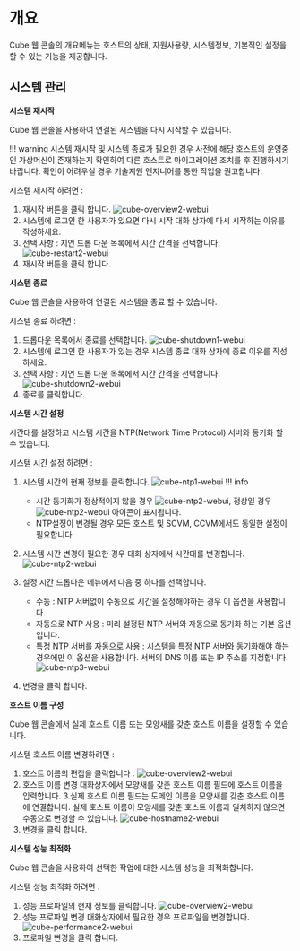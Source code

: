 # 개요
Cube 웹 콘솔의 개요메뉴는 호스트의 상태, 자원사용량, 시스템정보, 기본적인 설정을 할 수 있는 기능을 제공합니다.

## 시스템 관리

**시스템 재시작**

Cube 웹 콘솔을 사용하여 연결된 시스템을 다시 시작할 수 있습니다.

!!! warning
    시스템 재시작 및 시스템 종료가 필요한 경우 사전에 해당 호스트의 운영중인 가상머신이 존재하는지 확인하여 다른 호스트로 마이그레이션 조치를 후 진행하시기 바랍니다.
    확인이 어려우실 경우 기술지원 엔지니어를 통한 작업을 권고합니다.

시스템 재시작 하려면 : 

1. 재시작 버튼을 클릭 합니다.
![cube-overview2-webui](../../assets/images/cube_overview_webUI.png)
2. 시스템에 로그인 한 사용자가 있으면 다시 시작 대화 상자에 다시 시작하는 이유를 작성하세요.
3. 선택 사항 : 지연 드롭 다운 목록에서 시간 간격을 선택합니다.
![cube-restart2-webui](../../assets/images/cube_restart2_webUI.png)
4. 재시작 버튼을 클릭 합니다.


**시스템 종료**

Cube 웹 콘솔을 사용하여 연결된 시스템을 종료 할 수 있습니다.

시스템 종료 하려면 : 

1. 드롭다운 목록에서 종료를 선택합니다.
![cube-shutdown1-webui](../../assets/images/cube_overview2_webUI.png)
2. 시스템에 로그인 한 사용자가 있는 경우 시스템 종료 대화 상자에 종료 이유를 작성하세요.
3. 선택 사항 : 지연 드롭 다운 목록에서 시간 간격을 선택합니다.
![cube-shutdown2-webui](../../assets/images/cube_shutdown2_webUI.png)
4. 종료를 클릭합니다.


**시스템 시간 설정**

시간대를 설정하고 시스템 시간을 NTP(Network Time Protocol) 서버와 동기화 할 수 있습니다.

시스템 시간 설정 하려면 : 

1. 시스템 시간의 현재 정보를 클릭합니다.
![cube-ntp1-webui](../../assets/images/cube_overview_webUI.png)
!!! info
    * 시간 동기화가 정상적이지 않을 경우 ![cube-ntp2-webui](../../assets/images/cube_ntp4_webUI.png), 정상일 경우 ![cube-ntp2-webui](../../assets/images/cube_ntp5_webUI.png) 아이콘이 표시됩니다.
    * NTP설정이 변경될 경우 모든 호스트 및 SCVM, CCVM에서도 동일한 설정이 필요합니다.

2. 시스템 시간 변경이 필요한 경우 대화 상자에서 시간대를 변경합니다.
![cube-ntp2-webui](../../assets/images/cube_ntp2_webUI.png)
3. 설정 시간 드롭다운 메뉴에서 다음 중 하나를 선택합니다.
    * 수동 : NTP 서버없이 수동으로 시간을 설정해야하는 경우 이 옵션을 사용합니다.
    * 자동으로 NTP 사용 : 미리 설정된 NTP 서버와 자동으로 동기화 하는 기본 옵션입니다.
    * 특정 NTP 서버를 자동으로 사용 : 시스템을 특정 NTP 서버와 동기화해야 하는 경우에만 이 옵션을 사용합니다. 서버의 DNS 이름 또는 IP 주소를 지정합니다.
![cube-ntp3-webui](../../assets/images/cube_ntp3_webUI.png)
4. 변경을 클릭 합니다.


**호스트 이름 구성**

Cube 웹 콘솔에서 실제 호스트 이름 또는 모양새를 갖춘 호스트 이름을 설정할 수 있습니다.

시스템 호스트 이름 변경하려면 : 

1. 호스트 이름의 편집을 클릭합니다 .
![cube-overview2-webui](../../assets/images/cube_overview_webUI.png)
2. 호스트 이름 변경 대화상자에서 모양새를 갖춘 호스트 이름 필드에 호스트 이름을 입력합니다.
3.실제 호스트 이름 필드는 도메인 이름을 모양새를 갖춘 호스트 이름에 연결합니다. 실제 호스트 이름이 모양새를 갖춘 호스트 이름과 일치하지 않으면 수동으로 변경할 수 있습니다.
![cube-hostname2-webui](../../assets/images/cube_hostname2_webUI.png)
4. 변경을 클릭 합니다.


**시스템 성능 최적화**

Cube 웹 콘솔을 사용하여 선택한 작업에 대한 시스템 성능을 최적화합니다.

시스템 성능 최적화 하려면 : 

1. 성능 프로파일의 현재 정보를 클릭합니다.
![cube-overview2-webui](../../assets/images/cube_overview_webUI.png)
2. 성능 프로파일 변경 대화상자에서 필요한 경우 프로파일을 변경합니다.
![cube-performance2-webui](../../assets/images/cube_performance2_webUI.png)
3. 프로파일 변경을 클릭 합니다.